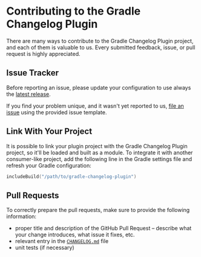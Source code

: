 # Contributing to the Gradle Changelog Plugin

There are many ways to contribute to the Gradle Changelog Plugin project, and each of them is valuable to us.
Every submitted feedback, issue, or pull request is highly appreciated.

## Issue Tracker
Before reporting an issue, please update your configuration to use always the [latest release](https://github.com/JetBrains/gradle-changelog-plugin/releases).

If you find your problem unique, and it wasn't yet reported to us, [file an issue](https://github.com/JetBrains/gradle-changelog-plugin/issues/new) using the provided issue template.

## Link With Your Project
It is possible to link your plugin project with the Gradle Changelog Plugin project, so it'll be loaded and built as a module.
To integrate it with another consumer-like project, add the following line in the Gradle settings file and refresh your Gradle configuration:

```kotlin
includeBuild("/path/to/gradle-changelog-plugin")
```

## Pull Requests
To correctly prepare the pull requests, make sure to provide the following information:
- proper title and description of the GitHub Pull Request – describe what your change introduces, what issue it fixes, etc.
- relevant entry in the [`CHANGELOG.md`](https://github.com/JetBrains/gradle-changelog-plugin/blob/master/CHANGELOG.md) file
- unit tests (if necessary)
